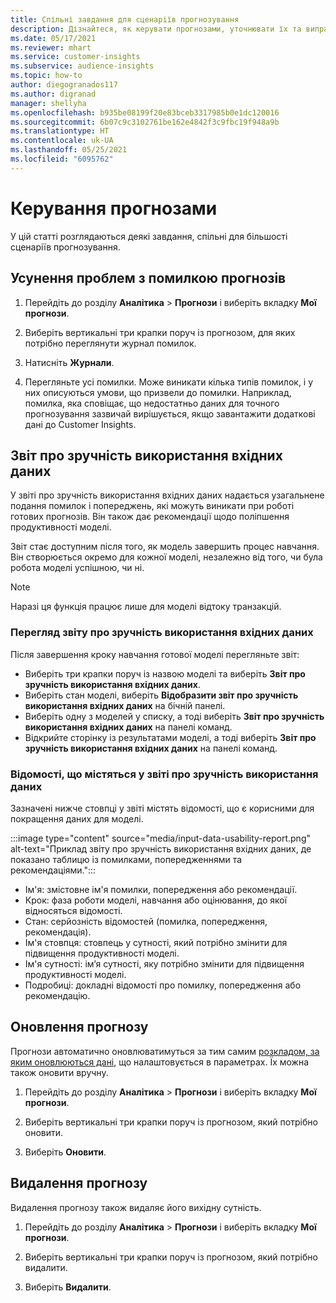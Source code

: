 ```yaml
---
title: Спільні завдання для сценаріїв прогнозування
description: Дізнайтеся, як керувати прогнозами, уточнювати їх та виправляти неполадки.
ms.date: 05/17/2021
ms.reviewer: mhart
ms.service: customer-insights
ms.subservice: audience-insights
ms.topic: how-to
author: diegogranados117
ms.author: digranad
manager: shellyha
ms.openlocfilehash: b935be08199f20e83bceb3317985b0e1dc120016
ms.sourcegitcommit: 6b07c9c3102761be162e4842f3c9fbc19f948a9b
ms.translationtype: HT
ms.contentlocale: uk-UA
ms.lasthandoff: 05/25/2021
ms.locfileid: "6095762"
---
```

# <a name="manage-predictions"></a>Керування прогнозами

У цій статті розглядаються деякі завдання, спільні для більшості сценаріїв прогнозування.

## <a name="troubleshoot-a-failed-prediction"></a>Усунення проблем з помилкою прогнозів

1. Перейдіть до розділу **Аналітика** > **Прогнози** і виберіть вкладку **Мої прогнози**.

1. Виберіть вертикальні три крапки поруч із прогнозом, для яких потрібно переглянути журнал помилок.

1. Натисніть **Журнали**.

1. Перегляньте усі помилки. Може виникати кілька типів помилок, і у них описуються умови, що призвели до помилки. Наприклад, помилка, яка сповіщає, що недостатньо даних для точного прогнозування зазвичай вирішується, якщо завантажити додаткові дані до Customer Insights.

## <a name="input-data-usability-report"></a>Звіт про зручність використання вхідних даних

У звіті про зручність використання вхідних даних надається узагальнене подання помилок і попереджень, які можуть виникати при роботі готових прогнозів. Він також дає рекомендації щодо поліпшення продуктивності моделі.

Звіт стає доступним після того, як модель завершить процес навчання. Він створюється окремо для кожної моделі, незалежно від того, чи була робота моделі успішною, чи ні.

> [!NOTE]
> Наразі ця функція працює лише для моделі відтоку транзакцій.

### <a name="view-the-input-data-usability-report"></a>Перегляд звіту про зручність використання вхідних даних

Після завершення кроку навчання готової моделі перегляньте звіт:
- Виберіть три крапки поруч із назвою моделі та виберіть **Звіт про зручність використання вхідних даних**.
- Виберіть стан моделі, виберіть **Відобразити звіт про зручність використання вхідних даних** на бічній панелі.
- Виберіть одну з моделей у списку, а тоді виберіть **Звіт про зручність використання вхідних даних** на панелі команд.
- Відкрийте сторінку із результатами моделі, а тоді виберіть **Звіт про зручність використання вхідних даних** на панелі команд.

### <a name="information-in-the-input-data-usability-report"></a>Відомості, що містяться у звіті про зручність використання даних

Зазначені нижче стовпці у звіті містять відомості, що є корисними для покращення даних для моделі.

:::image type="content" source="media/input-data-usability-report.png" alt-text="Приклад звіту про зручність використання вхідних даних, де показано таблицю із помилками, попередженнями та рекомендаціями.":::

- Ім'я: змістовне ім'я помилки, попередження або рекомендації.
- Крок: фаза роботи моделі, навчання або оцінювання, до якої відносяться відомості.
- Стан: серйозність відомостей (помилка, попередження, рекомендація).
- Ім'я стовпця: стовпець у сутності, який потрібно змінити для підвищення продуктивності моделі.
- Ім'я сутності: ім’я сутності, яку потрібно змінити для підвищення продуктивності моделі.
- Подробиці: докладні відомості про помилку, попередження або рекомендацію.

## <a name="refresh-a-prediction"></a>Оновлення прогнозу

Прогнози автоматично оновлюватимуться за тим самим [розкладом, за яким оновлюються дані](system.md#schedule-tab), що налаштовується в параметрах. Їх можна також оновити вручну.

1. Перейдіть до розділу **Аналітика** > **Прогнози** і виберіть вкладку **Мої прогнози**.

1. Виберіть вертикальні три крапки поруч із прогнозом, який потрібно оновити.

1. Виберіть **Оновити**.

## <a name="delete-a-prediction"></a>Видалення прогнозу

Видалення прогнозу також видаляє його вихідну сутність.

1. Перейдіть до розділу **Аналітика** > **Прогнози** і виберіть вкладку **Мої прогнози**.

1. Виберіть вертикальні три крапки поруч із прогнозом, який потрібно видалити.

1. Виберіть **Видалити**.
